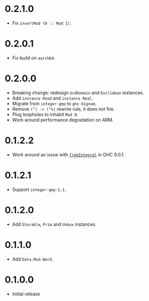 # 0.2.1.0

* Fix `invertMod (0 :: Mod 1)`.

# 0.2.0.1

* Fix build on `aarch64`.

# 0.2.0.0

* Breaking change: redesign `GcdDomain` and `Euclidean` instances.
* Add `instance Read` and `instance Real`.
* Migrate from `integer-gmp` to `ghc-bignum`.
* Remove `(^) -> (^%)` rewrite rule, it does not fire.
* Plug loopholes to inhabit `Mod 0`.
* Work around performance degradation on ARM.

# 0.1.2.2

* Work around an issue with [`fromIntegral`](https://gitlab.haskell.org/ghc/ghc/-/issues/19411) in GHC 9.0.1.

# 0.1.2.1

* Support `integer-gmp-1.1`.

# 0.1.2.0

* Add `Storable`, `Prim` and `Unbox` instances.

# 0.1.1.0

* Add `Data.Mod.Word`.

# 0.1.0.0

* Initial release

